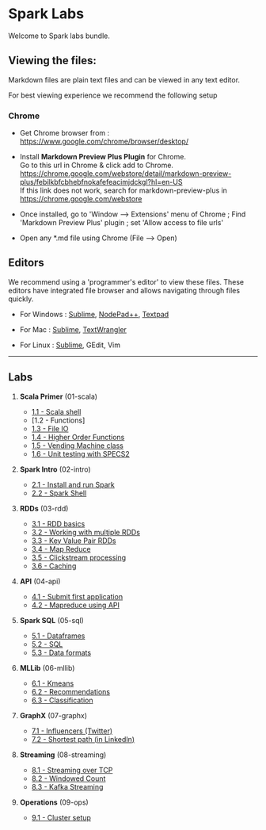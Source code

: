 <link rel='stylesheet' href='assets/main.css'/>

Spark Labs
==========
Welcome to Spark labs bundle.

Viewing the files:
-----------------
Markdown files are plain text files and can be viewed in any text editor.

For best viewing experience we recommend the following setup

### Chrome

* Get Chrome browser from : https://www.google.com/chrome/browser/desktop/

* Install **Markdown Preview Plus Plugin** for Chrome.  
Go to this url in Chrome & click add to Chrome.  
    https://chrome.google.com/webstore/detail/markdown-preview-plus/febilkbfcbhebfnokafefeacimjdckgl?hl=en-US  
If this link does not work, search for markdown-preview-plus in https://chrome.google.com/webstore

* Once installed, go to 'Window --> Extensions' menu of Chrome ;   Find 'Markdown Preview Plus' plugin ;  set 'Allow access to file urls'

* Open any *.md file using Chrome (File --> Open)


Editors
-------
We recommend using a 'programmer's editor' to view these files. These editors have integrated file browser and allows navigating through files quickly.

* For Windows : [Sublime](http://www.sublimetext.com/), [NodePad++](http://notepad-plus-plus.org/), [Textpad](http://www.textpad.com/)

* For Mac : [Sublime](http://www.sublimetext.com/),  [TextWrangler](http://www.barebones.com/products/textwrangler/)

* For Linux : [Sublime](http://www.sublimetext.com/), GEdit, Vim
----
Labs
----
1. **Scala Primer**  (01-scala)
    - [1.1 - Scala shell](01-scala/README.md)
    - [1.2 - Functions]
    - [1.3 - File IO](01-scala/1.3-file.md)
    - [1.4 - Higher Order Functions](01-scala/1.4-functions.md)
    - [1.5 - Vending Machine class](01-scala/vending-machine/1.5-README.md)
    - [1.6 - Unit testing with SPECS2](01-scala/vending-machine/1.6-SPECS-README.md)


2. **Spark Intro**  (02-intro)
    - [2.1 - Install and run Spark](02-intro/2.1-install-spark.md)
    - [2.2 - Spark Shell](02-intro/2.2-shell.md)

3. **RDDs**  (03-rdd)
    - [3.1 - RDD basics](03-rdd/3.1-rdd-basics.md)
    - [3.2 - Working with multiple RDDs](03-rdd/3.2-rdd-multi.md)
    - [3.3 - Key Value Pair RDDs](03-rdd/3.3-rdd-kv.md)
    - [3.4 - Map Reduce](03-rdd/3.4-mapreduce.md)
    - [3.5 - Clickstream processing](03-rdd/3.5-clickstream.md)
    - [3.6 - Caching](03-rdd/3.6-caching.md)

4. **API** (04-api)
    - [4.1 - Submit first application](04-api/4.1-submit.md)
    - [4.2 - Mapreduce using API](04-api/4.2-mapreduce.md)

5.  **Spark SQL** (05-sql)
    - [5.1 - Dataframes](05-sql/5.1-dataframe.md)
    - [5.2 - SQL](05-sql/5.2-sql.md)
    - [5.3 - Data formats](05-sql/5.3-data-formats.md)

6. **MLLib**  (06-mllib)
    - [6.1 - Kmeans](06-mllib/kmeans/README.md)
    - [6.2 - Recommendations](06-mllib/recs/README.md)
    - [6.3 - Classification](06-mllib/classification/README.md)

7. **GraphX** (07-graphx)
    - [7.1  - Influencers (Twitter)](07-graphx/7.1-influencer.md)
    - [7.2  - Shortest path (in LinkedIn)](07-graphx/7.2-shortest-path.md)

8. **Streaming** (08-streaming)
    - [8.1 - Streaming over TCP](08-streaming/8.1-over-tcp/README.md)
    - [8.2 - Windowed Count](08-streaming/8.2-window/README.md)
    - [8.3 - Kafka Streaming](08-streaming/8.3-kafka/README.md)

9. **Operations** (09-ops)
    - [9.1 - Cluster setup](09-ops/9.1-cluster-setup.md)

